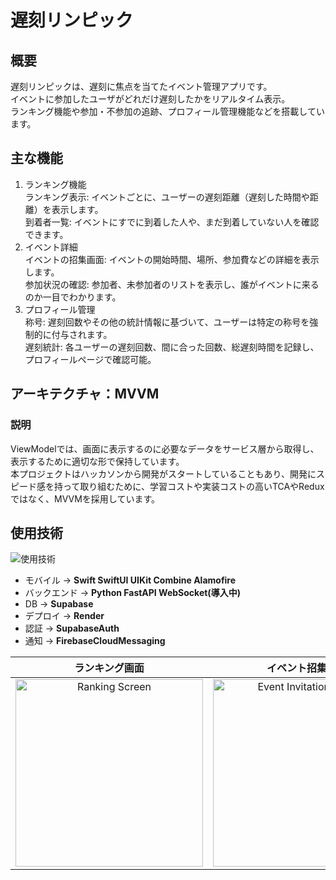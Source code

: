 # 遅刻リンピック

## 概要
遅刻リンピックは、遅刻に焦点を当てたイベント管理アプリです。  
イベントに参加したユーザがどれだけ遅刻したかをリアルタイム表示。  
ランキング機能や参加・不参加の追跡、プロフィール管理機能などを搭載しています。  

## 主な機能
1. ランキング機能  
ランキング表示: イベントごとに、ユーザーの遅刻距離（遅刻した時間や距離）を表示します。  
到着者一覧: イベントにすでに到着した人や、まだ到着していない人を確認できます。  
2. イベント詳細  
イベントの招集画面: イベントの開始時間、場所、参加費などの詳細を表示します。  
参加状況の確認: 参加者、未参加者のリストを表示し、誰がイベントに来るのか一目でわかります。  
3. プロフィール管理  
称号: 遅刻回数やその他の統計情報に基づいて、ユーザーは特定の称号を強制的に付与されます。  
遅刻統計: 各ユーザーの遅刻回数、間に合った回数、総遅刻時間を記録し、プロフィールページで確認可能。  

## アーキテクチャ：MVVM
### 説明
ViewModelでは、画面に表示するのに必要なデータをサービス層から取得し、表示するために適切な形で保持しています。  
本プロジェクトはハッカソンから開発がスタートしていることもあり、開発にスピード感を持って取り組むために、学習コストや実装コストの高いTCAやReduxではなく、MVVMを採用しています。

## 使用技術

<img alt="使用技術" src="https://skillicons.dev/icons?theme=light&perline=8&i=swift,python,supabase,firebase" />


- モバイル -> **Swift SwiftUI UIKit Combine Alamofire**
- バックエンド -> **Python FastAPI WebSocket(導入中)**
- DB -> **Supabase**
- デプロイ -> **Render**
- 認証 -> **SupabaseAuth**
- 通知 -> **FirebaseCloudMessaging**





| ランキング画面 | イベント招集画面 | プロフィール画面 |
|:--------------:|:----------------:|:----------------:|
| <img src="https://github.com/user-attachments/assets/2e4f7d7f-45f1-475e-a9e8-9c905a5b0435" alt="Ranking Screen" width="300"> | <img src="https://github.com/user-attachments/assets/e3417269-d461-42b3-88ba-9a7b607a0ee0" alt="Event Invitation Screen" width="300"> | <img src="https://github.com/user-attachments/assets/24b7f241-42c0-4941-80bd-328d9ac99690" alt="Profile Screen" width="300"> |


